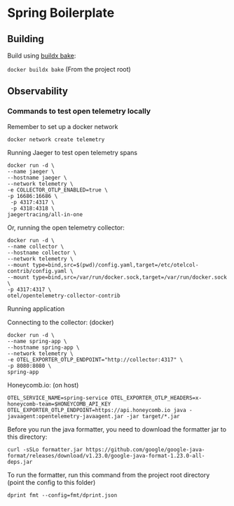 # Spring Boilerplate

## Building

Build using [buildx bake](https://docs.docker.com/build/bake/):

`docker buildx bake` (From the project root)

## Observability

### Commands to test open telemetry locally

Remember to set up a docker network

```
docker network create telemetry
```

Running Jaeger to test open telemetry spans

```
docker run -d \
--name jaeger \
--hostname jaeger \
--network telemetry \
-e COLLECTOR_OTLP_ENABLED=true \
-p 16686:16686 \
 -p 4317:4317 \
 -p 4318:4318 \
jaegertracing/all-in-one
```

Or, running the open telemetry collector:

```
docker run -d \
--name collector \
--hostname collector \
--network telemetry \
--mount type=bind,src=$(pwd)/config.yaml,target=/etc/otelcol-contrib/config.yaml \
--mount type=bind,src=/var/run/docker.sock,target=/var/run/docker.sock \
-p 4317:4317 \
otel/opentelemetry-collector-contrib
```

Running application

Connecting to the collector: (docker)

```
docker run -d \
--name spring-app \
--hostname spring-app \
--network telemetry \
-e OTEL_EXPORTER_OTLP_ENDPOINT="http://collector:4317" \
-p 8080:8080 \
spring-app
```

Honeycomb.io: (on host)

```
OTEL_SERVICE_NAME=spring-service OTEL_EXPORTER_OTLP_HEADERS=x-honeycomb-team=$HONEYCOMB_API_KEY OTEL_EXPORTER_OTLP_ENDPOINT=https://api.honeycomb.io java -javaagent:opentelemetry-javaagent.jar -jar target/*.jar
```

Before you run the java formatter, you need to download the formatter jar to this directory:

```
curl -sSLo formatter.jar https://github.com/google/google-java-format/releases/download/v1.23.0/google-java-format-1.23.0-all-deps.jar
```

To run the formatter, run this command from the project root directory (point the config to this folder)

```
dprint fmt --config=fmt/dprint.json
```
